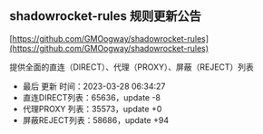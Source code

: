 ## shadowrocket-rules 规则更新公告

[https://github.com/GMOogway/shadowrocket-rules](https://github.com/GMOogway/shadowrocket-rules)

提供全面的直连（DIRECT）、代理（PROXY）、屏蔽（REJECT）列表
- 最后 更新 时间：2023-03-28 06:34:27
- 直连DIRECT列表：65636，update -8
- 代理PROXY 列表：35573，update +0
- 屏蔽REJECT列表：58686，update +94